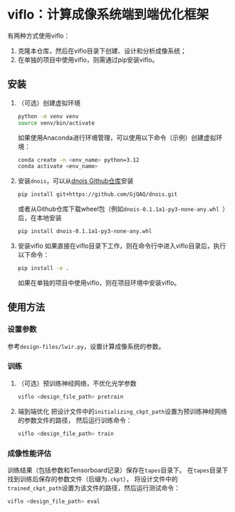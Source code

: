 # viflo：计算成像系统端到端优化框架

有两种方式使用viflo：
1. 克隆本仓库，然后在viflo目录下创建、设计和分析成像系统；
2. 在单独的项目中使用viflo，则需通过pip安装viflo。

## 安装

1. （可选）创建虚拟环境
   ```bash
   python -m venv venv
   source venv/bin/activate
   ```
    如果使用Anaconda进行环境管理，可以使用以下命令（示例）创建虚拟环境：
   ```bash
   conda create -n <env_name> python=3.12
   conda activate <env_name>
   ```
   
2. 安装`dnois`，可以从[dnois Github仓库](https://github.com/GjQAQ/dnois.git)安装
   ```bash
   pip install git+https://github.com/GjQAQ/dnois.git
   ```
   
   或者从Github仓库下载wheel包（例如`dnois-0.1.1a1-py3-none-any.whl
`）后，在本地安装
   ```bash
   pip install dnois-0.1.1a1-py3-none-any.whl
   ```
   
3. 安装viflo
   如果直接在viflo目录下工作，则在命令行中进入viflo目录后，执行以下命令：
   ```bash
   pip install -e .
   ```
   如果在单独的项目中使用viflo，则在项目环境中安装viflo。

## 使用方法
   
### 设置参数

参考`design-files/lwir.py`，设置计算成像系统的参数。

### 训练



1. （可选）预训练神经网络，不优化光学参数

   ```bash
   viflo <design_file_path> pretrain
   ```

2. 端到端优化
   把设计文件中的`initializing_ckpt_path`设置为预训练神经网络的参数文件的路径，
   然后运行训练命令：
   ```bash
   viflo <design_file_path> train
   ```
   
### 成像性能评估

训练结果（包括参数和Tensorboard记录）保存在`tapes`目录下。
在`tapes`目录下找到训练后保存的参数文件（后缀为`.ckpt`），
将设计文件中的`trained_ckpt_path`设置为该文件的路径，然后运行测试命令：
```bash
viflo <design_file_path> eval
```
